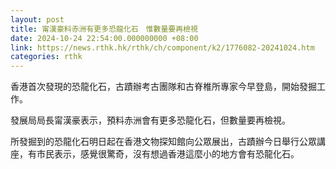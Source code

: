 ```yaml
---
layout: post
title: 甯漢豪料赤洲有更多恐龍化石　惟數量要再檢視
date: 2024-10-24 22:54:00.000000000 +08:00
link: https://news.rthk.hk/rthk/ch/component/k2/1776082-20241024.htm
categories: rthk
---
```


香港首次發現的恐龍化石，古蹟辦考古團隊和古脊椎所專家今早登島，開始發掘工作。

發展局局長甯漢豪表示，預料赤洲會有更多恐龍化石，但數量要再檢視。

所發掘到的恐龍化石明日起在香港文物探知館向公眾展出，古蹟辦今日舉行公眾講座，有市民表示，感覺很驚奇，沒有想過香港這麼小的地方會有恐龍化石。
